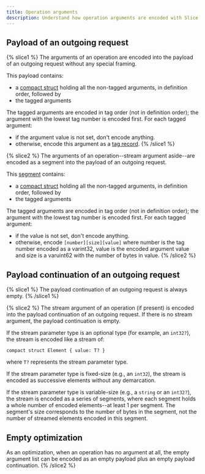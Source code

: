 ```yaml
---
title: Operation arguments
description: Understand how operation arguments are encoded with Slice.
---
```




## Payload of an outgoing request

{% slice1 %}
The arguments of an operation are encoded into the payload of an outgoing request without any special framing.

This payload contains:
- a [compact struct](constructed-types#struct) holding all the non-tagged arguments, in definition order,
    followed by
- the tagged arguments

The tagged arguments are encoded in tag order (not in definition order); the argument with the lowest tag number is
encoded first. For each tagged argument:
- if the argument value is not set, don't encode anything.
- otherwise, encode this argument as a [tag record](encoding-only-constructs#tag-record).
{% /slice1 %}

{% slice2 %}
The arguments of an operation--stream argument aside--are encoded as a segment into the payload of an outgoing request.

This [segment](encoding-only-constructs#segment) contains:
- a [compact struct](constructed-types#struct) holding all the non-tagged arguments, in definition order,
    followed by
- the tagged arguments

The tagged arguments are encoded in tag order (not in definition order); the argument with the lowest tag number is
encoded first. For each tagged argument:
- if the value is not set, don't encode anything.
- otherwise, encode `[number][size][value]` where number is the tag number encoded as a varint32, value is the
encoded argument value and size is a varuint62 with the number of bytes in value.
{% /slice2 %}

## Payload continuation of an outgoing request

{% slice1 %}
The payload continuation of an outgoing request is always empty.
{% /slice1 %}

{% slice2 %}
The stream argument of an operation (if present) is encoded into the payload continuation of an outgoing request. If
there is no stream argument, the payload continuation is empty.

If the stream parameter type is an optional type (for example, an `int32?`), the stream is encoded like a stream of:
```slice
compact struct Element { value: T? }
```
where `T?` represents the stream parameter type.

If the stream parameter type is fixed-size (e.g., an `int32`), the stream is encoded as successive elements without any
demarcation.

If the stream parameter type is variable-size (e.g., a `string` or an `int32?`), the stream is encoded as a series of
segments, where each segment holds a whole number of encoded elements--at least 1 per segment. The segment's size
corresponds to the number of bytes in the segment, not the number of streamed elements encoded in this segment.

## Empty optimization

As an optimization, when an operation has no argument at all, the empty argument list can be encoded as an empty
payload plus an empty payload continuation.
{% /slice2 %}
